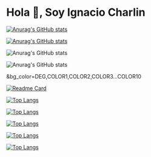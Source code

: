 <h1 align="left">Hola 👋, Soy Ignacio Charlin</h1>


[![Anurag's GitHub stats](https://github-readme-stats.vercel.app/api?username=ignaciocharlin)](https://github.com/anuraghazra/github-readme-stats)

[![Anurag's GitHub stats](https://github-readme-stats.vercel.app/api?username=ignaciocharlin)](https://github.com/anuraghazra/github-readme-stats)

![Anurag's GitHub stats](https://github-readme-stats.vercel.app/api?username=ignaciocharlin&show_icons=true)


![Anurag's GitHub stats](https://github-readme-stats.vercel.app/api?username=ignaciocharlin&show_icons=true&theme=radical)

&bg_color=DEG,COLOR1,COLOR2,COLOR3...COLOR10

[![Readme Card](https://github-readme-stats.vercel.app/api/pin/?username=ignaciocharlin&repo=github-readme-stats)](https://github.com/anuraghazra/github-readme-stats)

[![Top Langs](https://github-readme-stats.vercel.app/api/top-langs/?username=ignaciocharlin)](https://github.com/anuraghazra/github-readme-stats)

[![Top Langs](https://github-readme-stats.vercel.app/api/top-langs/?username=ignaciocharlin&exclude_repo=github-readme-stats,anuraghazra.github.io)](https://github.com/anuraghazra/github-readme-stats)

[![Top Langs](https://github-readme-stats.vercel.app/api/top-langs/?username=ignaciocharlin&hide=javascript,html)](https://github.com/anuraghazra/github-readme-stats)

[![Top Langs](https://github-readme-stats.vercel.app/api/top-langs/?username=ignaciocharlin&langs_count=8)](https://github.com/anuraghazra/github-readme-stats)

[![Top Langs](https://github-readme-stats.vercel.app/api/top-langs/?username=ignaciocharlin&layout=compact)](https://github.com/anuraghazra/github-readme-stats)
